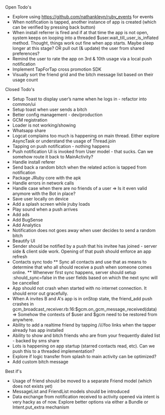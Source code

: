 Open Todo's
* Explore using https://github.com/nathankleyn/ruby_events for events
* When notification is tapped, another instance of app is created (which can be verified by pressing back button)
* When install referrer is fired and if at that time the app is not open, system keeps on looping into a threaded $user.wait_till_user_is_inflated method. Thought, things work out fine when app starts. Maybe sleep longer at this stage? OR pull out (& update) the user from shared preferences?
* Remind the user to rate the app on 3rd & 10th usage via a local push notification
* Implement TapForTap cross promotion SDK
* Visually sort the friend grid and the bitch message list based on their usage count



Closed Todo's
* Setup Toast to display user’s name when he logs in - refactor into common/ui
* Setup toast when user sends a bitch
* Better config management - dev/production
* GCM registration
* Loader is not working/showing
* Whatsapp share
* Logcat complains too much is happening on main thread. Either explore AsyncTask or understand the usage of Thread.join
* Tapping on push notification - nothing happens
* Push notification UI is invoked from User model - that sucks. Can we somehow route it back to MainActivity?
* Handle install referer
* Send back a random bitch when the related action is tapped from notification
* Package JRuby core with the apk
* Handle errors in network calls
* Handle case when there are no friends of a user => Is it even valid anymore with the Bot in place?
* Save user locally on device
* Add a splash screen while jruby loads
* Play sound when a push arrives
* Add ads
* Add BugSense
* Add Analytics
* Notification does not goes away when user decides to send a random bitch
* Beautify UI
* Sender should be notified by a push that his invitee has joined - server side & client side work. Opening of that push should enforce an app refresh
* Contacts sync todo
** Sync all contacts and use that as means to determine that who all should receive a push when someone comes online.
** Whenever first sync happens, server should setup :should_sync=false in the user fields based on which the next sync will be cancelled
* App should not crash when started with no internet connection. It should error out gracefully.
* When A invites B and A's app is in onStop state, the friend_add push crashes in gcm_broadcast_receiver.rb:16:$gcm.on_gcm_message_received(data) => Somehow the contexts of $user and $gcm need to be restored from anywhere.
* Ability to add a realtime friend by tapping /i/<uid>/foo links when the tapper already has app installed
* Ability to show and bitch friends who are from your frequently dialed list - backed by sms share
* Lots is happening on app startup (starred contacts read, etc). Can we push this to a threaded implementation?
* Explore if logic transfer from splash to main activity can be optimized?
* Add custom bitch message



Best if's
* Usage of friend should be moved to a separate Friend model (which does not exists yet)
* MessageList and FriendList models should be introduced
* Data exchange from notification received to activity opened via intent is very hacky as of now. Explore better options via either a Bundle or Intent.put_extra mechanism
